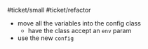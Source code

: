 #ticket/small #ticket/refactor

- move all the variables into the config class
	- have the class accept an `env` param
- use the new `config`
